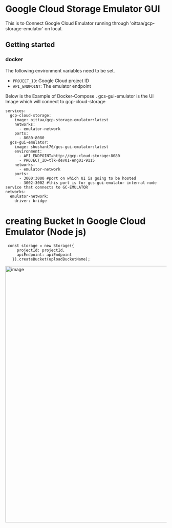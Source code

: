 # Google Cloud Storage Emulator GUI

This is to Connect Google Cloud Emulator running through 'oittaa/gcp-storage-emulator' on local.


## Getting started

### docker


The following environment variables need to be set.

- `PROJECT_ID`: Google Cloud project ID
- `API_ENDPOINT`: The emulator endpoint 


Below is the Example of Docker-Compose .
gcs-gui-emulator is the UI Image which will connect to gcp-cloud-storage

````
services:
  gcp-cloud-storage:
    image: oittaa/gcp-storage-emulator:latest
    networks:
      - emulator-network
    ports:
      - 8080:8080
  gcs-gui-emulator:
    image: shushant76/gcs-gui-emulator:latest
    environment:
      - API_ENDPOINT=http://gcp-cloud-storage:8080
      - PROJECT_ID=tlk-dev01-eng01-9115
    networks:
      - emulator-network
    ports:
      - 3000:3000 #port on which UI is going to be hosted
      - 3002:3002 #this port is for gcs-gui-emulator internal node service that connects to GC-EMULATOR
networks:
  emulator-network:
    driver: bridge
````

 # creating Bucket In Google Cloud Emulator (Node js)
 
 ````
  const storage = new Storage({
      projectId: projectId,
      apiEndpoint: apiEndpoint
    }).createBucket(uploadBucketName);
 ````
 
 <img width="799" alt="image" src="https://github.com/shushantkpal/gcs-gui-emulator/assets/58916316/2bcf0afb-65e6-432e-a3ff-83dfcb9c077e">

